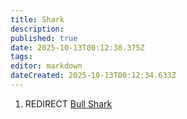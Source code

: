 ```yaml
---
title: Shark
description: 
published: true
date: 2025-10-13T00:12:38.375Z
tags: 
editor: markdown
dateCreated: 2025-10-13T00:12:34.633Z
---
```


1.  REDIRECT [Bull Shark](Bull_Shark "wikilink")